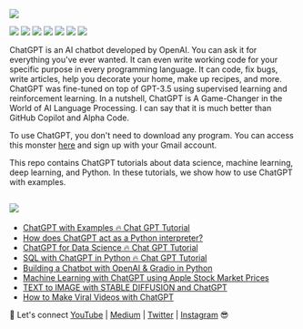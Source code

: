 

![](https://github.com/TirendazAcademy/ChatGPT-with-Examples/blob/main/Images/ChatGPT-Examples.png?raw=true)

[![](https://img.shields.io/badge/OpenAI-navy?style=plastic&logo=openai&logoColor=white)]()
[![](https://img.shields.io/badge/ChatGPT-purple?style=plastic&logo=chatgpt&logoColor=white)]()
[![](https://img.shields.io/badge/Python-blue?&style=plastic&logo=python&logoColor=white)]()
[![](https://img.shields.io/badge/DataScience-green?&style=plastic&logo=datascience&logoColor=white)]()
[![](https://img.shields.io/badge/MachineLearning-FF6E31?&style=plastic&logo=machinelearning&logoColor=white)]()
[![](https://img.shields.io/badge/DeepLearning-282A3A?&style=plastic&logo=deeplearning&logoColor=white)]()
[![](https://img.shields.io/badge/SQL-3C2A21?&style=plastic&logo=sqlite&logoColor=white)]()



ChatGPT is an AI chatbot developed by OpenAI. You can ask it for everything you've ever wanted. It can even write working code for your specific purpose in every programming language. It can code, fix bugs, write articles, help you decorate your home, make up recipes, and more. ChatGPT was fine-tuned on top of GPT-3.5 using supervised learning and reinforcement learning. In a nutshell, ChatGPT is A Game-Changer in the World of AI Language Processing. I can say that it is much better than GitHub Copilot and Alpha Code.

To use ChatGPT, you don't need to download any program. You can access this monster [here](https://chat.openai.com/chat) and sign up with your Gmail account.

This repo contains ChatGPT tutorials about data science, machine learning, deep learning, and Python. In these tutorials, we show how to use ChatGPT with examples. 

## [![](https://img.shields.io/badge/YouTube-FF0000?style=plastic&logo=youtube&logoColor=white)](https://www.youtube.com/playlist?list=PLbQRubTta6ffYpLSVD7cCjj2juFrWSkhc)

- [ChatGPT with Examples 🔥 Chat GPT Tutorial](https://www.youtube.com/watch?v=KVFwByOIPY8)
- [How does ChatGPT act as a Python interpreter?](https://www.youtube.com/watch?v=Y_rIpeVwS5Y&t=8s)
- [ChatGPT for Data Science 🔥 Chat GPT Tutorial](https://www.youtube.com/watch?v=s7h8ntRQUvI)
- [SQL with ChatGPT in Python 🔥 Chat GPT Tutorial](https://www.youtube.com/watch?v=QbPqz8-IqOs)
- [Building a Chatbot with OpenAI & Gradio in Python](https://youtu.be/JXhzFlSBvg0)
- [Machine Learning with ChatGPT using Apple Stock Market Prices](https://youtu.be/g5utGLzc6g8)
- [TEXT to IMAGE with STABLE DIFFUSION and ChatGPT](https://youtu.be/DrZfgP6y__g)
- [How to Make Viral Videos with ChatGPT](youtu.be/BdzRhpQQ6yc)

🔗 Let's connect [YouTube](http://youtube.com/tirendazacademy) | [Medium](http://tirendazacademy.medium.com) | [Twitter](http://twitter.com/tirendazacademy) | [Instagram](https://www.instagram.com/tirendazacademy) 😎
